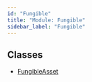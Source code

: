 ```yaml
---
id: "Fungible"
title: "Module: Fungible"
sidebar_label: "Fungible"
---
```


## Classes

- [FungibleAsset](../../../../../classes/API/Entities/Asset/Fungible/FungibleAsset.md)
